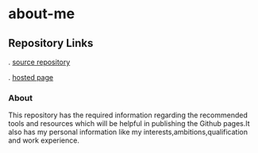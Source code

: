 # about-me

## Repository Links
. [source repository](https://github.com/mohanpratapa/about-me)

. [hosted page](https://github.com/mohanpratapa/about-me)

### About

This repository has the required information regarding the recommended tools and resources which will be helpful in publishing the Github pages.It also has my personal information like my interests,ambitions,qualification and work experience.

